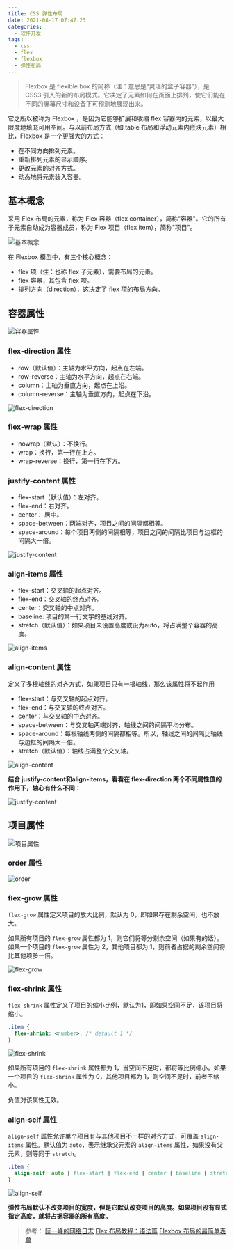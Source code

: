 ```yaml
---
title: CSS 弹性布局
date: 2021-08-17 07:47:23
categories:
  - 软件开发
tags: 
  - css
  - flex
  - flexbox
  - 弹性布局
---
```


> Flexbox 是 flexible box 的简称（注：意思是“灵活的盒子容器”），是 CSS3 引入的新的布局模式。它决定了元素如何在页面上排列，使它们能在不同的屏幕尺寸和设备下可预测地展现出来。

它之所以被称为 Flexbox ，是因为它能够扩展和收缩 flex 容器内的元素，以最大限度地填充可用空间。与以前布局方式（如 table 布局和浮动元素内嵌块元素）相比，Flexbox 是一个更强大的方式：

- 在不同方向排列元素。
- 重新排列元素的显示顺序。
- 更改元素的对齐方式。
- 动态地将元素装入容器。

## 基本概念

采用 Flex 布局的元素，称为 Flex 容器（flex container），简称"容器"。它的所有子元素自动成为容器成员，称为 Flex 项目（flex item），简称"项目"。

![基本概念](/images/css-flexbox-01.png)

在 Flexbox 模型中，有三个核心概念：

- flex 项（注：也称 flex 子元素），需要布局的元素。
- flex 容器，其包含 flex 项。
- 排列方向（direction），这决定了 flex 项的布局方向。

## 容器属性

![容器属性](/images/css-flexbox-02.png)

### flex-direction 属性

- row（默认值）：主轴为水平方向，起点在左端。
- row-reverse：主轴为水平方向，起点在右端。
- column：主轴为垂直方向，起点在上沿。
- column-reverse：主轴为垂直方向，起点在下沿。

![flex-direction](/images/css-flexbox-03.png)

### flex-wrap 属性

- nowrap（默认）：不换行。
- wrap：换行，第一行在上方。
- wrap-reverse：换行，第一行在下方。

### justify-content 属性

- flex-start（默认值）：左对齐。
- flex-end：右对齐。
- center： 居中。
- space-between：两端对齐，项目之间的间隔都相等。
- space-around：每个项目两侧的间隔相等，项目之间的间隔比项目与边框的间隔大一倍。

![justify-content](/images/css-flexbox-04.gif)

### align-items 属性

- flex-start：交叉轴的起点对齐。
- flex-end：交叉轴的终点对齐。
- center：交叉轴的中点对齐。
- baseline: 项目的第一行文字的基线对齐。
- stretch（默认值）：如果项目未设置高度或设为auto，将占满整个容器的高度。

![align-items](/images/css-flexbox-05.gif)

### align-content 属性

定义了多根轴线的对齐方式，如果项目只有一根轴线，那么该属性将不起作用

- flex-start：与交叉轴的起点对齐。
- flex-end：与交叉轴的终点对齐。
- center：与交叉轴的中点对齐。
- space-between：与交叉轴两端对齐，轴线之间的间隔平均分布。
- space-around：每根轴线两侧的间隔都相等。所以，轴线之间的间隔比轴线与边框的间隔大一倍。
- stretch（默认值）：轴线占满整个交叉轴。

![align-content](/images/css-flexbox-06.png)

**结合 justify-content和align-items，看看在 flex-direction 两个不同属性值的作用下，轴心有什么不同：**

![justify-content](/images/css-flexbox-07.gif)

## 项目属性

![项目属性](/images/css-flexbox-08.png)

### order 属性

![order](/images/css-flexbox-09.png)

### flex-grow 属性

`flex-grow` 属性定义项目的放大比例，默认为 0，即如果存在剩余空间，也不放大。

如果所有项目的 `flex-grow` 属性都为 1，则它们将等分剩余空间（如果有的话）。如果一个项目的 `flex-grow` 属性为 2，其他项目都为 1，则前者占据的剩余空间将比其他项多一倍。

![flex-grow](/images/css-flexbox-10.png)

### flex-shrink 属性

`flex-shrink` 属性定义了项目的缩小比例，默认为1，即如果空间不足，该项目将缩小。

```css
.item {
  flex-shrink: <number>; /* default 1 */
}
```

![flex-shrink](/images/css-flexbox-11.jpg)

如果所有项目的 `flex-shrink` 属性都为 1，当空间不足时，都将等比例缩小。如果一个项目的 `flex-shrink` 属性为 0，其他项目都为 1，则空间不足时，前者不缩小。

负值对该属性无效。

### align-self 属性

`align-self` 属性允许单个项目有与其他项目不一样的对齐方式，可覆盖 `align-items` 属性。默认值为 `auto`，表示继承父元素的 `align-items` 属性，如果没有父元素，则等同于 `stretch`。

```css
.item {
  align-self: auto | flex-start | flex-end | center | baseline | stretch;
}
```

![align-self](/images/css-flexbox-12.png)

**弹性布局默认不改变项目的宽度，但是它默认改变项目的高度。如果项目没有显式指定高度，就将占据容器的所有高度。**

> 参考：
[阮一峰的网络日志](https://www.ruanyifeng.com/blog/)
[Flex 布局教程：语法篇](http://www.ruanyifeng.com/blog/2015/07/flex-grammar.html)
[Flexbox 布局的最简单表单](http://www.ruanyifeng.com/blog/2018/10/flexbox-form.html)
